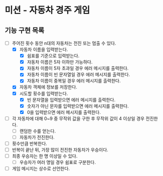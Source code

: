 # 미션 - 자동차 경주 게임

## 기능 구현 목록

- [ ] 주어진 횟수 동안 n대의 자동차는 전진 또는 멈출 수 있다.
  - [x] 자동차 이름을 입력받는다.
    - [x] 쉼표를 기준으로 입력받는다.
    - [x] 자동차 이름은 5자 이하만 가능하다.
    - [x] 자동차 이름이 5자 초과일 경우 에러 메시지를 출력한다.
    - [x] 자동차 이름이 빈 문자열일 경우 에러 메시지를 출력한다.
    - [x] 자동차 이름이 중복일 경우 에러 메시지를 출력한다.
  - [x] 자동차 객체에 정보를 저장한다.
  - [x] 시도할 횟수를 입력받는다.
    - [x] 빈 문자열을 입력받으면 에러 메시지를 출력한다.
    - [x] 숫자가 아닌 문자를 입력받으면 에러 메시지를 출력한다.
    - [x] 0을 입력받으면 에러 메시지를 출력한다.
- [ ] 각 자동차에 대해 0~9 중 무작위 값을 구한 후 무작위 값이 4 이상일 경우 전진한다.
  - [ ] 랜덤한 수를 얻는다.
  - [ ] 자동차가 전진한다.
- [ ] 횟수만큼 반복한다.
- [ ] 반복이 끝난 뒤, 가장 많이 전진한 자동차가 우승이다.
- [ ] 최종 우승자는 한 명 이상일 수 있다.
  - [ ] 우승자가 여러 명일 경우 쉼표로 구분한다.
- [ ] 게임 메시지는 상수로 선언한다.